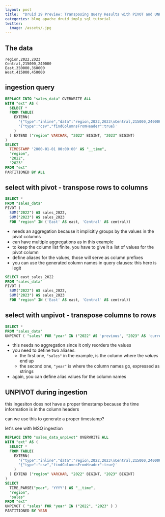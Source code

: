 ```yaml
---
layout: post
title:  "Druid 29 Preview: Transposing Query Results with PIVOT and UNPIVOT"
categories: blog apache druid imply sql tutorial
twitter:
  image: /assets/.jpg
---
```


## The data

```csv
region,2022,2023
Central,215000,240000
East,350000,360000
West,415000,450000
```

## ingestion query

```sql
REPLACE INTO "sales_data" OVERWRITE ALL
WITH "ext" AS (
  SELECT *
  FROM TABLE(
    EXTERN(
      '{"type":"inline","data":"region,2022,2023\nCentral,215000,240000\nEast,350000,360000\nWest,415000,450000"}',
      '{"type":"csv","findColumnsFromHeader":true}'
    )
  ) EXTEND ("region" VARCHAR, "2022" BIGINT, "2023" BIGINT)
)
SELECT
  TIMESTAMP '2000-01-01 00:00:00' AS "__time",
  "region",
  "2022",
  "2023"
FROM "ext"
PARTITIONED BY ALL
```

## select with pivot - transpose rows to columns

```sql
SELECT *
FROM "sales_data"
PIVOT (
  SUM("2022") AS sales_2022, 
  SUM("2023") AS sales_2023 
  FOR "region" IN ('East' AS east, 'Central' AS central))
```

- needs an aggregation because it implicitly groups by the values in the pivot columns
- can have multiple aggregations as in this example
- to keep the column list finite, you have to give it a list of values for the pivot column
- define aliases for the values, those will serve as column prefixes
- you can use the generated column names in query clauses: this here is legit

```sql
SELECT east_sales_2022
FROM "sales_data"
PIVOT (
  SUM("2022") AS sales_2022, 
  SUM("2023") AS sales_2023 
  FOR "region" IN ('East' AS east, 'Central' AS central))
```

## select with unpivot - transpose columns to rows

```sql
SELECT *
FROM "sales_data"
UNPIVOT ( "sales" FOR "year" IN ("2022" AS 'previous', "2023" AS 'current') )
```

- this needs no aggregation since it only reorders the values
- you need to define two aliases:
  - the first one, `"sales"` in the example, is the column where the _values_ end up
  - the second one, `"year"` is where the column names go, expressed as strings
- again, you can define alias values for the column names

## UNPIVOT during ingestion

this ingesiton does not have a proper timestamp because the time information is in the column headers

can we use this to generate a proper timestamp?

let's see with MSQ ingestion

```sql
REPLACE INTO "sales_data_unpivot" OVERWRITE ALL
WITH "ext" AS (
  SELECT *
  FROM TABLE(
    EXTERN(
      '{"type":"inline","data":"region,2022,2023\nCentral,215000,240000\nEast,350000,360000\nWest,415000,450000"}',
      '{"type":"csv","findColumnsFromHeader":true}'
    )
  ) EXTEND ("region" VARCHAR, "2022" BIGINT, "2023" BIGINT)
)
SELECT
  TIME_PARSE("year", 'YYYY') AS "__time",
  "region",
  "sales"
FROM "ext"
UNPIVOT ( "sales" FOR "year" IN ("2022", "2023" ) )
PARTITIONED BY YEAR
```
